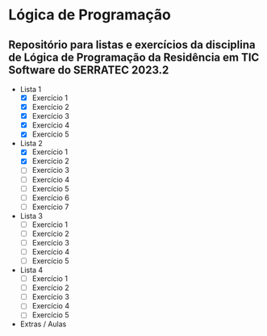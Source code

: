 # Lógica de Programação

## Repositório para listas e exercícios da disciplina de Lógica de Programação da Residência em TIC Software do SERRATEC 2023.2

- Lista 1
  - [x] Exercício 1
  - [x] Exercício 2
  - [x] Exercício 3
  - [x] Exercício 4
  - [x] Exercício 5

- Lista 2
  - [x] Exercício 1
  - [x] Exercício 2
  - [ ] Exercício 3
  - [ ] Exercício 4
  - [ ] Exercício 5
  - [ ] Exercício 6
  - [ ] Exercício 7

- Lista 3
  - [ ] Exercício 1
  - [ ] Exercício 2
  - [ ] Exercício 3
  - [ ] Exercício 4
  - [ ] Exercício 5

- Lista 4
  - [ ] Exercício 1
  - [ ] Exercício 2
  - [ ] Exercício 3
  - [ ] Exercício 4
  - [ ] Exercício 5

- Extras / Aulas
